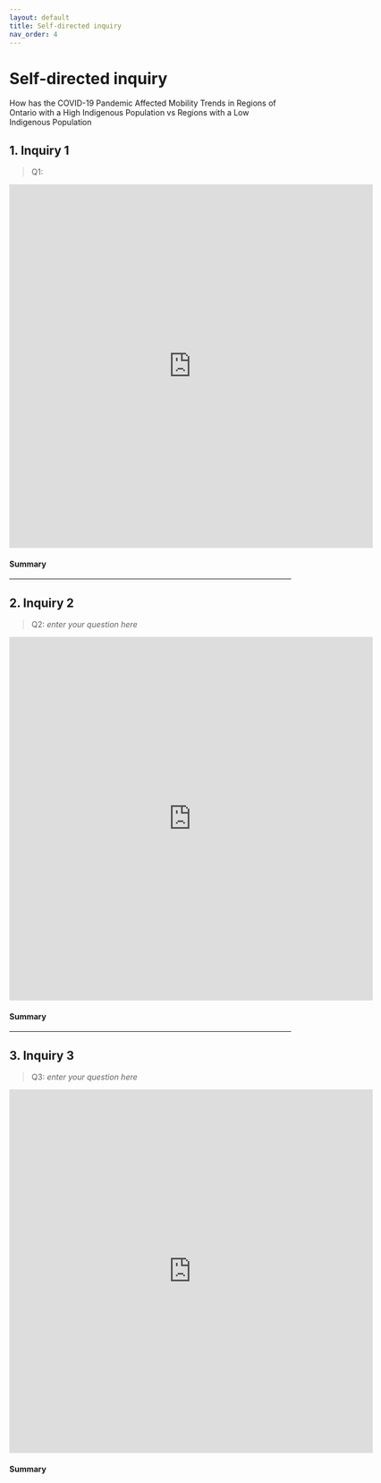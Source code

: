 ```yaml
---
layout: default
title: Self-directed inquiry
nav_order: 4
---
```


# Self-directed inquiry

How has the COVID-19 Pandemic Affected Mobility Trends in Regions of Ontario with a High Indigenous Population vs Regions with a Low Indigenous Population 


## 1. Inquiry 1

> Q1:

<iframe seamless frameborder="0" src= "https://public.tableau.com/views/selfinquiry1/Dashboard3?:embed=yes&:display_count=yes&:showVizHome=no" width = '650' height = '650' scrolling='no'></iframe>

#### Summary
<!-- Write a 2-sentence summary of the trends shown in the figure embedded above-->


---

## 2. Inquiry 2

> Q2: *enter your question here*


<iframe seamless frameborder="0" src= "https://public.tableau.com/views/selfinquiry2/Dashboard3?:embed=yes&:display_count=yes&:showVizHome=no" width = '650' height = '650' scrolling='no'></iframe>

#### Summary
<!-- Write a 2-sentence summary of the trends shown in the figure embedded above-->


---


## 3. Inquiry 3

> Q3: *enter your question here*

<iframe seamless frameborder="0" src= "https://public.tableau.com/views/selfinquiry3/Dashboard3?:embed=yes&:display_count=yes&:showVizHome=no" width = '650' height = '650' scrolling='no'></iframe>

#### Summary
<!-- Write a 2-sentence summary of the trends shown in the figure embedded above-->
